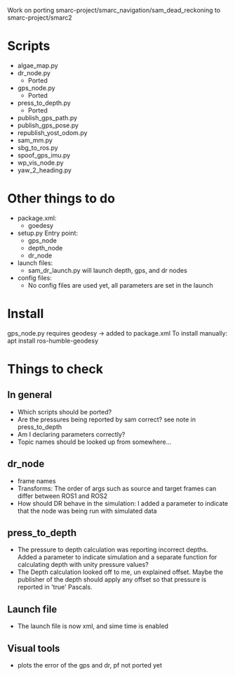Work on porting smarc-project/smarc_navigation/sam_dead_reckoning to smarc-project/smarc2

# Scripts
- algae_map.py	
- dr_node.py
  - Ported 
- gps_node.py
  - Ported
- press_to_depth.py
  - Ported		
- publish_gps_path.py	
- publish_gps_pose.py
- republish_yost_odom.py
- sam_mm.py
- sbg_to_ros.py
- spoof_gps_imu.py
- wp_vis_node.py
- yaw_2_heading.py

# Other things to do
- package.xml: 
  - goedesy
- setup.py
  Entry point:
  - gps_node
  - depth_node
  - dr_node
- launch files: 
  - sam_dr_launch.py will launch depth, gps, and dr nodes
- config files: 
  - No config files are used yet, all parameters are set in the launch

# Install
gps_node.py requires geodesy -> added to package.xml
To install manually: apt install ros-humble-geodesy

# Things to check
## In general
- Which scripts should be ported?
- Are the pressures being reported by sam correct? see note in press_to_depth
- Am I declaring parameters correctly?
- Topic names should be looked up from somewhere...
## dr_node
- frame names
- Transforms: The order of args such as source and target frames can differ between ROS1 and ROS2
- How should DR behave in the simulation: I added a parameter to indicate that the node was being run with simulated data

## press_to_depth
- The pressure to depth calculation was reporting incorrect depths. Added a parameter to indicate simulation and a separate function for calculating depth with unity pressure values?
- The Depth calculation looked off to me, un explained offset. Maybe the publisher of the depth should apply any offset so that pressure is reported in 'true' Pascals.

## Launch file
- The launch file is now xml, and sime time is enabled

## Visual tools
- plots the error of the gps and dr, pf not ported yet
